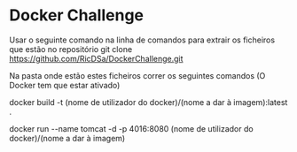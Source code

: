 # Docker Challenge

Usar o seguinte comando na linha de comandos para extrair os ficheiros que estão no repositório 
git clone https://github.com/RicDSa/DockerChallenge.git

Na pasta onde estão estes ficheiros correr os seguintes comandos (O Docker tem que estar ativado)

docker build -t (nome de utilizador do docker)/(nome a dar à imagem):latest .

docker run --name tomcat -d -p 4016:8080 (nome de utilizador do docker)/(nome a dar à imagem)
